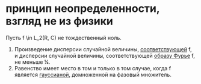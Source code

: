 # принцип неопределенности, взгляд не из физики
Пусть f \\in L\_2(R, C) не тождественный ноль.

1.  Произведение дисперсии случайной величины, [соответствующей](%D0%BD%D0%BE%D1%80%D0%BC%D0%B8%D1%80%D0%BE%D0%B2%D0%B0%D0%BD%D0%BD%D1%8B%D0%B9%20%D0%BA%D0%B2%D0%B0%D0%B4%D1%80%D0%B0%D1%82%20%D0%BC%D0%BE%D0%B4%D1%83%D0%BB%D1%8F%20-%20%D0%BF%D0%BB%D0%BE%D1%82%D0%BD%D0%BE%D1%81%D1%82%D1%8C) f, и дисперсии случайной величины, соответствующей [образу Фурье](%D0%BF%D1%80%D0%B5%D0%BE%D0%B1%D1%80%D0%B0%D0%B7%D0%BE%D0%B2%D0%B0%D0%BD%D0%B8%D0%B5%20%D0%A4%D1%83%D1%80%D1%8C%D0%B5) f, не меньше ¼.
2.  Равенство имеет место в том и только в том случае, когда f является [гауссианой](%D0%B3%D0%B0%D1%83%D1%81%D1%81%D0%BE%D0%B2%D0%BE%20%D1%80%D0%B0%D1%81%D0%BF%D1%80%D0%B5%D0%B4%D0%B5%D0%BB%D0%B5%D0%BD%D0%B8%D0%B5), домноженной на фазовый множитель.